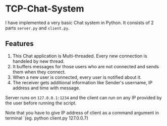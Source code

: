 # TCP-Chat-System

I have implemented a very basic Chat system in Python. It consists of 2 parts `server.py` and `client.py`.

## Features

1. This Chat application is Multi-threaded. Every new connection is handeled by new thread. 
2. It buffers messages for those users who are not connected and sends them when they connect.
3. When a new user is connected, every user is notified about it.
4. The receiver gets additional information like Sender's username, IP address and time with message.

Server runs on `127.0.0.1:1234` and the client can run on any IP provided by the user before running the script.

Note that you have to give IP address of client as a command argument in terminal
`(eg. python client.py 127.0.0.7)
